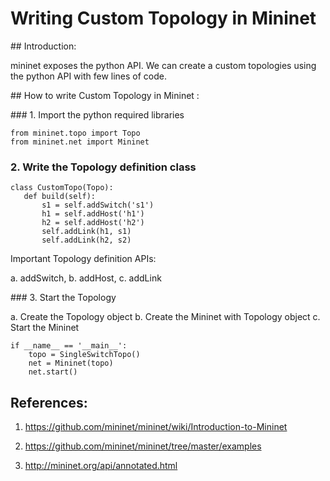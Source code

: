 # Writing Custom Topology in Mininet


## Introduction:

mininet exposes the python API. We can create a custom topologies using the python API with few lines of code.  


## How to write Custom Topology in Mininet :
 

### 1. Import the python required libraries

 ``` 
from mininet.topo import Topo
from mininet.net import Mininet
 ``` 

### 2. Write the Topology definition class

 ``` 
 class CustomTopo(Topo):
    def build(self):
        s1 = self.addSwitch('s1')
        h1 = self.addHost('h1')
        h2 = self.addHost('h2')
        self.addLink(h1, s1)
        self.addLink(h2, s2)

 ``` 

Important Topology definition APIs:

a. addSwitch, 
b. addHost, 
c. addLink


### 3. Start the Topology

a. Create the Topology object
b. Create the Mininet with Topology object
c. Start the Mininet

``` 
if __name__ == '__main__':
    topo = SingleSwitchTopo()
    net = Mininet(topo)
    net.start()
``` 


References:
--------------

1. https://github.com/mininet/mininet/wiki/Introduction-to-Mininet

2. https://github.com/mininet/mininet/tree/master/examples

3. http://mininet.org/api/annotated.html

